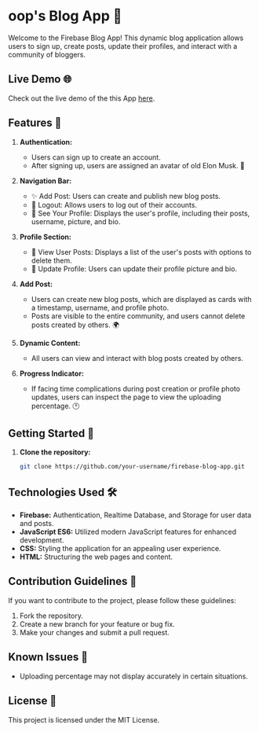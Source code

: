 # oop's Blog App 🚀

Welcome to the Firebase Blog App! This dynamic blog application allows users to sign up, create posts, update their profiles, and interact with a community of bloggers.
## Live Demo 🌐

Check out the live demo of the this App [here](https://oops-blog.netlify.app/).
## Features 🌟

1. **Authentication:**
   - Users can sign up to create an account.
   - After signing up, users are assigned an avatar of old Elon Musk. 🚀

2. **Navigation Bar:**
   - ✨ Add Post: Users can create and publish new blog posts.
   - 🚪 Logout: Allows users to log out of their accounts.
   - 👤 See Your Profile: Displays the user's profile, including their posts, username, picture, and bio.

3. **Profile Section:**
   - 📖 View User Posts: Displays a list of the user's posts with options to delete them.
   - 🔄 Update Profile: Users can update their profile picture and bio.

4. **Add Post:**
   - Users can create new blog posts, which are displayed as cards with a timestamp, username, and profile photo.
   - Posts are visible to the entire community, and users cannot delete posts created by others. 🌍

5. **Dynamic Content:**
   - All users can view and interact with blog posts created by others.

6. **Progress Indicator:**
   - If facing time complications during post creation or profile photo updates, users can inspect the page to view the uploading percentage. 🕐

## Getting Started 🚦

1. **Clone the repository:**
   ```bash
   git clone https://github.com/your-username/firebase-blog-app.git
   ```

## Technologies Used 🛠️

- **Firebase:** Authentication, Realtime Database, and Storage for user data and posts.
- **JavaScript ES6:** Utilized modern JavaScript features for enhanced development.
- **CSS:** Styling the application for an appealing user experience.
- **HTML:** Structuring the web pages and content.

## Contribution Guidelines 🤝

If you want to contribute to the project, please follow these guidelines:

1. Fork the repository.
2. Create a new branch for your feature or bug fix.
3. Make your changes and submit a pull request.

## Known Issues 🚨

- Uploading percentage may not display accurately in certain situations.

## License 📝

This project is licensed under the MIT License.

